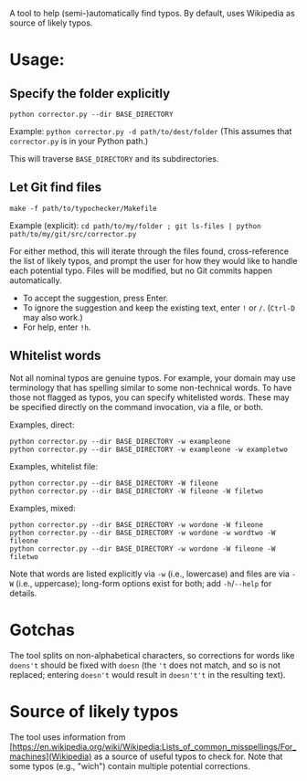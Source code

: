 A tool to help (semi-)automatically find typos.
By default, uses Wikipedia as source of likely typos.

# Usage:

## Specify the folder explicitly

```shell script 
python corrector.py --dir BASE_DIRECTORY
```

Example: `python corrector.py -d path/to/dest/folder` 
(This assumes that `corrector.py` is in your Python path.) 

This will traverse `BASE_DIRECTORY` and its subdirectories.

## Let Git find files
```shell script 
make -f path/to/typochecker/Makefile
```

Example (explicit): `cd path/to/my/folder ; git ls-files | python path/to/my/git/src/corrector.py`

For either method, this will iterate through the files found, cross-reference the 
list of likely typos, and prompt the user for how they would like to handle
each potential typo. Files will be modified, but no Git commits happen 
automatically.

* To accept the suggestion, press Enter.
* To ignore the suggestion and keep the existing text, enter `!` or `/`.
(`Ctrl-D` may also work.)
* For help, enter `!h`.

## Whitelist words

Not all nominal typos are genuine typos. For example, your domain may use 
terminology that has spelling similar to some non-technical words. To have 
those not flagged as typos, you can specify whitelisted words. These may 
be specified directly on the command invocation, via a file, or both.

Examples, direct:
```shell script
python corrector.py --dir BASE_DIRECTORY -w exampleone
python corrector.py --dir BASE_DIRECTORY -w exampleone -w exampletwo
```

Examples, whitelist file:
```shell script
python corrector.py --dir BASE_DIRECTORY -W fileone
python corrector.py --dir BASE_DIRECTORY -W fileone -W filetwo
```

Examples, mixed:
```shell script
python corrector.py --dir BASE_DIRECTORY -w wordone -W fileone
python corrector.py --dir BASE_DIRECTORY -w wordone -w wordtwo -W fileone
python corrector.py --dir BASE_DIRECTORY -w wordone -W fileone -W filetwo
```

Note that words are listed explicitly via `-w` (i.e., lowercase) and 
files are via `-W` (i.e., uppercase); long-form options exist for both;
add `-h`/`--help` for details. 

# Gotchas

The tool splits on non-alphabetical characters, 
so corrections for words like `doens't` should be fixed with `doesn` 
(the `'t` does not match, and so is not replaced; 
entering `doesn't` would result in `doesn't't` in the resulting text).

# Source of likely typos

The tool uses information from 
[https://en.wikipedia.org/wiki/Wikipedia:Lists_of_common_misspellings/For_machines](Wikipedia)
as a source of useful typos to check for. Note that some typos (e.g., "wich") contain multiple potential corrections.
